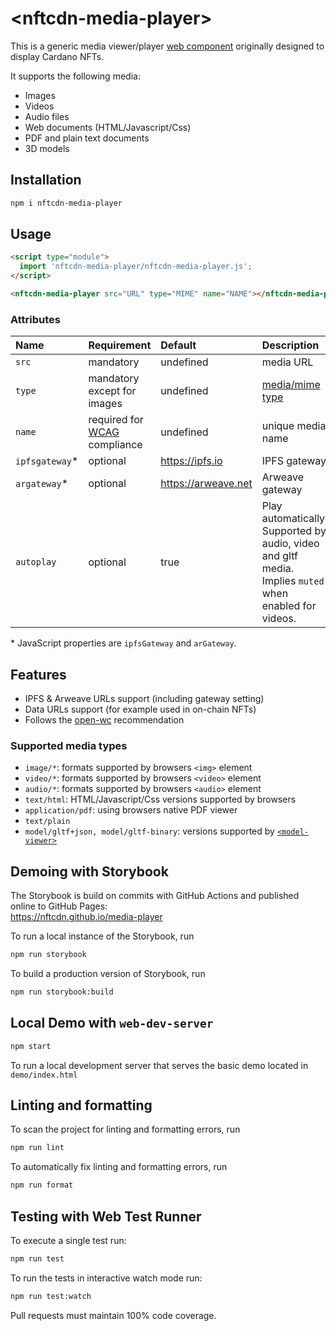 # \<nftcdn-media-player>

This is a generic media viewer/player [web component](https://www.webcomponents.org/introduction) originally designed to display Cardano NFTs.

It supports the following media:

- Images
- Videos
- Audio files
- Web documents (HTML/Javascript/Css)
- PDF and plain text documents
- 3D models

## Installation

```bash
npm i nftcdn-media-player
```

## Usage

```html
<script type="module">
  import 'nftcdn-media-player/nftcdn-media-player.js';
</script>

<nftcdn-media-player src="URL" type="MIME" name="NAME"></nftcdn-media-player>
```

### Attributes

| Name            | Requirement                                                                       | Default             | Description |
| :-------------- | :-------------------------------------------------------------------------------- | :------------------ | :---------- |
| `src`           | mandatory                                                                         | undefined           | media URL |
| `type`          | mandatory except for images                                                       | undefined           | [media/mime type](https://www.iana.org/assignments/media-types/media-types.xhtml) |
| `name`          | required for [WCAG](https://www.w3.org/WAI/standards-guidelines/wcag/) compliance | undefined           | unique media name |
| `ipfsgateway`\* | optional                                                                          | https://ipfs.io     | IPFS gateway |
| `argateway`\*   | optional                                                                          | https://arweave.net | Arweave gateway |
| `autoplay`      | optional                                                                          | true                | Play automatically. Supported by audio, video and gltf media. Implies `muted` when enabled for videos. |

\* JavaScript properties are `ipfsGateway` and `arGateway`.

## Features

- IPFS & Arweave URLs support (including gateway setting)
- Data URLs support (for example used in on-chain NFTs)
- Follows the [open-wc](https://github.com/open-wc/open-wc) recommendation

### Supported media types

- `image/*`: formats supported by browsers `<img>` element
- `video/*`: formats supported by browsers `<video>` element
- `audio/*`: formats supported by browsers `<audio>` element
- `text/html`: HTML/Javascript/Css versions supported by browsers
- `application/pdf`: using browsers native PDF viewer
- `text/plain`
- `model/gltf+json, model/gltf-binary`: versions supported by [`<model-viewer>`](https://modelviewer.dev/)

## Demoing with Storybook

The Storybook is build on commits with GitHub Actions and published online to GitHub Pages:  
https://nftcdn.github.io/media-player

To run a local instance of the Storybook, run

```bash
npm run storybook
```

To build a production version of Storybook, run

```bash
npm run storybook:build
```

## Local Demo with `web-dev-server`

```bash
npm start
```

To run a local development server that serves the basic demo located in `demo/index.html`

## Linting and formatting

To scan the project for linting and formatting errors, run

```bash
npm run lint
```

To automatically fix linting and formatting errors, run

```bash
npm run format
```

## Testing with Web Test Runner

To execute a single test run:

```bash
npm run test
```

To run the tests in interactive watch mode run:

```bash
npm run test:watch
```

Pull requests must maintain 100% code coverage.
